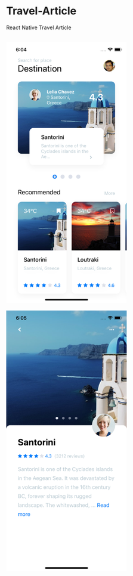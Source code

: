 # Travel-Article
React Native Travel Article


<br>
<img height="700" src="https://github.com/OdongoWaga/Travel-Article/blob/master/assets/Simulator%20Screen%20Shot%20-%20iPhone%20X%20-%202019-07-17%20at%2018.04.50.png " />
 <br>
 
 <br>
<img height="700" src="https://github.com/OdongoWaga/Travel-Article/blob/master/assets/Simulator%20Screen%20Shot%20-%20iPhone%20X%20-%202019-07-17%20at%2018.05.07.png?raw=true" />
 <br>

